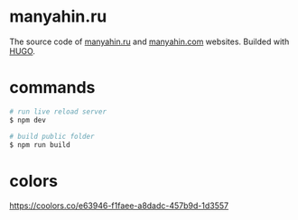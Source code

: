 # manyahin.ru

The source code of [manyahin.ru](https://manyahin.com) and [manyahin.com](https://manyahin.com) websites. Builded with [HUGO](https://gohugo.io/).

# commands

```bash
# run live reload server
$ npm dev

# build public folder
$ npm run build
```

# colors

https://coolors.co/e63946-f1faee-a8dadc-457b9d-1d3557
